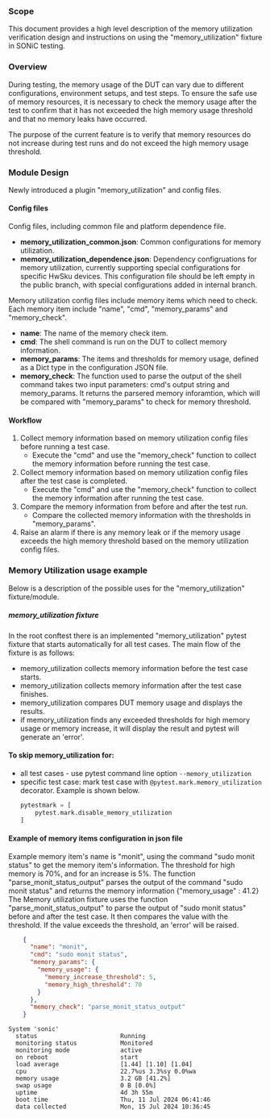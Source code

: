 ### Scope
This document provides a high level description of the memory utilization verification design and instructions on using the "memory_utilization" fixture in SONiC testing.

### Overview
During testing, the memory usage of the DUT can vary due to different configurations, environment setups, and test steps. To ensure the safe use of memory resources, it is necessary to check the memory usage after the test to confirm that it has not exceeded the high memory usage threshold and that no memory leaks have occurred.

The purpose of the current feature is to verify that memory resources do not increase during test runs and do not exceed the high memory usage threshold.

### Module Design
Newly introduced a plugin "memory_utilization" and config files.

#### Config files
Config files, including common file and platform dependence file.
- **memory_utilization_common.json**: Common configurations for memory utilization.
- **memory_utilization_dependence.json**: Dependency configruations for memory utilization, currently supporting special configurations for specific HwSku devices. This configuration file should be left empty in the public branch, with special configurations added in internal branch.

Memory utilization config files include memory items which need to check.
Each memory item include "name", "cmd", "memory_params" and "memory_check".
- **name**:          The name of the memory check item.
- **cmd**:           The shell command is run on the DUT to collect memory information.
- **memory_params**: The items and thresholds for memory usage, defined as a Dict type in the configuration JSON file.
- **memory_check**:  The function used to parse the output of the shell command takes two input parameters: cmd's output string and memory_params. It returns the parsered memory inforamtion, which will be compared with "memory_params" to check for memory threshold.

#### Workflow
1. Collect memory information based on memory utilization config files before running a test case.
    - Execute the "cmd" and use the "memory_check" function to collect the memory information before running the test case.
2. Collect memory information based on memory utilization config files after the test case is completed.
    - Execute the "cmd" and use the "memory_check" function to collect the memory information after running the test case.
3. Compare the memory information from before and after the test run.
    - Compare the collected memory information with the thresholds in "memory_params".
4. Raise an alarm if there is any memory leak or if the memory usage exceeds the high memory threshold based on the memory utilization config files.


### Memory Utilization usage example

Below is a description of the possible uses for the "memory_utilization" fixture/module.

##### memory_utilization fixture
In the root conftest there is an implemented "memory_utilization" pytest fixture that starts automatically for all test cases.
The main flow of the fixture is as follows:
- memory_utilization collects memory information before the test case starts.
- memory_utilization collects memory information after the test case finishes.
- memory_utilization compares DUT memory usage and displays the results.
- if memory_utilization finds any exceeded thresholds for high memory usage or memory increase, it will display the result and pytest will generate an 'error'.

#### To skip memory_utilization for:
- all test cases - use pytest command line option ```--memory_utilization```
- specific test case: mark test case with ```@pytest.mark.memory_utilization``` decorator. Example is shown below.
    ```python
    pytestmark = [
        pytest.mark.disable_memory_utilization
    ]
    ```

#### Example of memory items configuration in json file
Example memory item's name is "monit", using the command "sudo monit status" to get the memory item's information.
The threshold for high memory is 70%, and for an increase is 5%.
The function "parse_monit_status_output" parses the output of the command "sudo monit status" and returns the memory information {"memory_usage" : 41.2}
The Memory utilization fixture uses the function "parse_monit_status_output" to parse the output of "sudo monit status" before and after the test case. It then compares the value with the threshold. If the value exceeds the threshold, an 'error' will be raised.

```json
    {
      "name": "monit",
      "cmd": "sudo monit status",
      "memory_params": {
        "memory_usage": {
          "memory_increase_threshold": 5,
          "memory_high_threshold": 70
        }
      },
      "memory_check": "parse_monit_status_output"
    }
```

```shell
System 'sonic'
  status                       Running
  monitoring status            Monitored
  monitoring mode              active
  on reboot                    start
  load average                 [1.44] [1.10] [1.04]
  cpu                          22.7%us 3.3%sy 0.0%wa
  memory usage                 3.2 GB [41.2%]
  swap usage                   0 B [0.0%]
  uptime                       4d 3h 55m
  boot time                    Thu, 11 Jul 2024 06:41:46
  data collected               Mon, 15 Jul 2024 10:36:45
```
